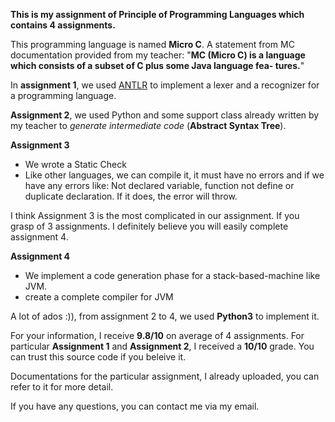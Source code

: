 **This is my assignment of Principle of Programming Languages which contains 4 assignments.** 

This programming language is named **Micro C**.  A statement from MC documentation provided from my teacher: "**MC (Micro C) is a language which consists of a subset of C plus some Java language fea- tures.**"

In **assignment 1**, we used [ANTLR](https://www.antlr.org/) to implement a lexer and a recognizer for a programming language. 

**Assignment 2**, we used Python and some support class already written by my teacher to  *generate intermediate code* (**Abstract Syntax Tree**). 

**Assignment 3**

 - We wrote a Static Check
 - Like other languages, we can compile it, it must have no errors and if we have any errors like: Not declared variable, function not define or duplicate declaration. If it does, the error will throw. 

I think Assignment 3 is the most complicated in our assignment. If you grasp of 3 assignments. I definitely believe you will easily complete assignment 4. 

**Assignment 4**

 - We  implement a code generation phase for a stack-based-machine like JVM. 
 - create a complete compiler for JVM
 
 A lot of ados :)), from assignment 2 to 4, we used **Python3** to implement it. 

For your information, I receive **9.8/10** on average of 4 assignments. For particular **Assignment 1** and **Assignment 2**, I received a **10/10** grade.  You can trust this source code if you beleive it. 

Documentations for the particular assignment, I already uploaded, you can refer to it for more detail. 

If you have any questions, you can contact me via my email. 